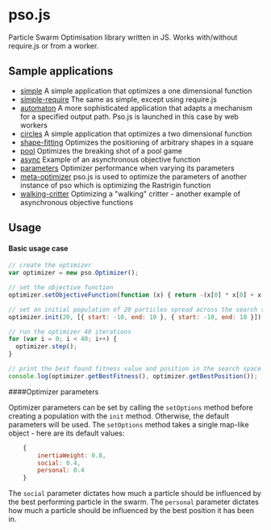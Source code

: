 pso.js
======

Particle Swarm Optimisation library written in JS. Works with/without require.js or from a worker.

Sample applications
-------------------

+ [simple](http://adrianton3.github.io/pso.js/examples/simple/simple.html) A simple application that optimizes a one dimensional function
+ [simple-require](http://adrianton3.github.io/pso.js/examples/simple_require/simple_require.html) The same as simple, except using require.js
+ [automaton](http://adrianton3.github.io/pso.js/examples/automaton/automaton.html) A more sophisticated application that adapts a mechanism for a specified output path.
Pso.js is launched in this case by web workers
+ [circles](http://adrianton3.github.io/pso.js/examples/circles/circles.html) A simple application that optimizes a two dimensional function
+ [shape-fitting](http://adrianton3.github.io/pso.js/examples/shape-fitting/shape-fitting.html) Optimizes the positioning of arbitrary shapes in a square
+ [pool](http://adrianton3.github.io/pso.js/examples/pool/pool.html) Optimizes the breaking shot of a pool game
+ [async](http://adrianton3.github.io/pso.js/examples/async/async.html) Example of an asynchronous objective function
+ [parameters](http://adrianton3.github.io/pso.js/examples/parameters/parameters.html) Optimizer performance when varying its parameters
+ [meta-optimizer](http://adrianton3.github.io/pso.js/examples/meta/meta.html) pso.js is used to optimize the parameters of another instance of pso which is optimizing the Rastrigin function
+ [walking-critter](http://adrianton3.github.io/pso.js/examples/walker/walker.html) Optimizing a "walking" critter - another example of asynchronous objective functions

Usage
-----

#### Basic usage case

```javascript
// create the optimizer
var optimizer = new pso.Optimizer();

// set the objective function
optimizer.setObjectiveFunction(function (x) { return -(x[0] * x[0] + x[1] * x[1]); });

// set an initial population of 20 particles spread across the search space *[-10, 10] x [-10, 10]* 
optimizer.init(20, [{ start: -10, end: 10 }, { start: -10, end: 10 }]);

// run the optimizer 40 iterations
for (var i = 0; i < 40; i++) {
  optimizer.step();
}

// print the best found fitness value and position in the search space
console.log(optimizer.getBestFitness(), optimizer.getBestPosition());
```

####Optimizer parameters

Optimizer parameters can be set by calling the `setOptions` method before creating a population with the `init` method. Otherwise, the default parameters will be used.
The `setOptions` method takes a single map-like object - here are its default values:

```javascript
	{
		inertiaWeight: 0.8,
		social: 0.4,
		personal: 0.4
	}
```
 
The `social` parameter dictates how much a particle should be influenced by the best performing particle in the swarm.
The `personal` parameter dictates how much a particle should be influenced by the best position it has been in.